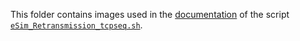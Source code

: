 This folder contains images used in the [documentation](https://github.com/cdpxe/nefias/edit/master/documentation/eSim_Retransmission_tcpseq.sh_documentation.md) of the script [`eSim_Retransmission_tcpseq.sh`](https://github.com/cdpxe/nefias/blob/master/scripts/eSim_Retransmission_tcpseq.sh).
